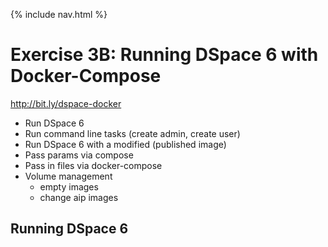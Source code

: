{% include nav.html %}
# Exercise 3B: Running DSpace 6 with Docker-Compose

http://bit.ly/dspace-docker

- Run DSpace 6
- Run command line tasks (create admin, create user)
- Run DSpace 6 with a modified (published image)
- Pass params via compose
- Pass in files via docker-compose
- Volume management
  - empty images
  - change aip images

## Running DSpace 6
